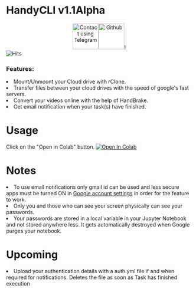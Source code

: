 # HandyCLI v1.1Alpha
<center><a href="https://t.me/skghd1"><img src='https://upload.wikimedia.org/wikipedia/commons/8/82/Telegram_logo.svg' height="70" alt="Contact using Telegram"/></a><a href="https://github.com/SKGHD/Handy/"><img src='https://upload.wikimedia.org/wikipedia/commons/thumb/9/95/Font_Awesome_5_brands_github.svg/800px-Font_Awesome_5_brands_github.svg.png' height="70" alt="Github"/></a>!</center>
<img src="https://hitcounter.pythonanywhere.com/count/tag.svg?url=https%3A%2F%2Fgithub.com%2FSKGHD%2FHandy%2F" alt="Hits">
<br><b><h3>Features:</h3></b>
  <li>Mount/Unmount your Cloud drive with rClone.</li>
  <li>Transfer files between your cloud drives with the speed of google's fast servers.</li>
  <li>Convert your videos online with the help of HandBrake.</li>
  <li>Get email notification when your task(s) have finished.</li>
</ul> 


# Usage
Click on the "Open in Colab" button.
[![Open In Colab](https://colab.research.google.com/assets/colab-badge.svg)](https://colab.research.google.com/github/SKGHD/Handy/blob/master/HandyCLI.ipynb)

# Notes
<li> To use email notifications only gmail id can be used and less secure apps must be turned ON in <a href="https://myaccount.google.com/lesssecureapps">Google account settings</a> in order for the feature to work. </li> 
<li> Only you and those who can see your screen physically can see your passwords. </li>
<li> Your passwords are stored in a local variable in your Jupyter Notebook and not stored anywhere less. It gets automatically destroyed when Google purges your notebook. </li>


# Upcoming 
<li> Upload your authentication details with a auth.yml file if and when required for notifications. Deletes the file as soon as Task has finished execution </li>
